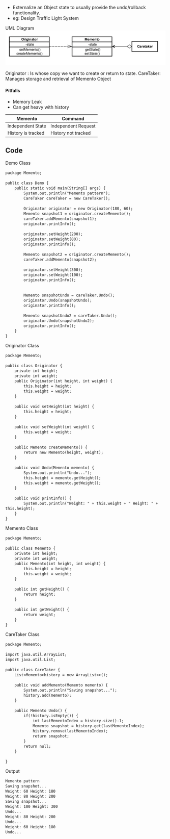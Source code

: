- Externalize an Object state to usually provide the undo/rollback functionality.
- eg: Design Traffic Light System

UML Diagram
![](attachements/Pasted%20image%2020240922155207.png)

Originator : Is whose copy we want to create or return to state.
CareTaker: Manages storage and retrieval of Memento Object

#### Pitfalls
- Memory Leak
- Can get heavy with history

| Memento            | Command             |
| ------------------ | ------------------- |
| Independent State  | Independent Request |
| History is tracked | History not tracked |


## Code

Demo Class
```
package Memento;  
  
public class Demo {  
    public static void main(String[] args) {  
        System.out.println("Memento pattern");  
        CareTaker careTaker = new CareTaker();  
  
        Originator originator = new Originator(180, 60);  
        Memento snapshot1 = originator.createMemento();  
        careTaker.addMemento(snapshot1);  
        originator.printInfo();  
  
        originator.setHeight(200);  
        originator.setWeight(80);  
        originator.printInfo();  
  
        Memento snapshot2 = originator.createMemento();  
        careTaker.addMemento(snapshot2);  
  
        originator.setHeight(300);  
        originator.setWeight(100);  
        originator.printInfo();  
  
  
        Memento snapshotUndo = careTaker.Undo();  
        originator.Undo(snapshotUndo);  
        originator.printInfo();  
  
        Memento snapshotUndo2 = careTaker.Undo();  
        originator.Undo(snapshotUndo2);  
        originator.printInfo();  
    }  
}
```


Originator Class
```
package Memento;  
  
public class Originator {  
    private int height;  
    private int weight;  
    public Originator(int height, int weight) {  
        this.height = height;  
        this.weight = weight;  
    }  
  
    public void setHeight(int height) {  
        this.height = height;  
    }  
  
    public void setWeight(int weight) {  
        this.weight = weight;  
    }  
  
    public Memento createMemento() {  
        return new Memento(height, weight);  
    }  
  
    public void Undo(Memento memento) {  
        System.out.println("Undo...");  
        this.height = memento.getHeight();  
        this.weight = memento.getWeight();  
    }  
  
    public void printInfo() {  
        System.out.println("Weight: " + this.weight + " Height: " + this.height);  
    }  
}
```

Memento Class
```
package Memento;  
  
public class Memento {  
    private int height;  
    private int weight;  
    public Memento(int height, int weight) {  
        this.height = height;  
        this.weight = weight;  
    }  
  
    public int getHeight() {  
        return height;  
    }  
  
    public int getWeight() {  
        return weight;  
    }  
}
```

CareTaker Class
```
package Memento;  
  
import java.util.ArrayList;  
import java.util.List;  
  
public class CareTaker {  
    List<Memento>history = new ArrayList<>();  
  
    public void addMemento(Memento memento) {  
        System.out.println("Saving snapshot...");  
        history.add(memento);  
    }  
  
    public Memento Undo() {  
        if(!history.isEmpty()) {  
            int lastMementoIndex = history.size()-1;  
            Memento snapshot = history.get(lastMementoIndex);  
            history.remove(lastMementoIndex);  
            return snapshot;  
        }  
        return null;  
    }  
  
}
```

Output
```
Memento pattern
Saving snapshot...
Weight: 60 Height: 180
Weight: 80 Height: 200
Saving snapshot...
Weight: 100 Height: 300
Undo...
Weight: 80 Height: 200
Undo...
Weight: 60 Height: 180
Undo...
```